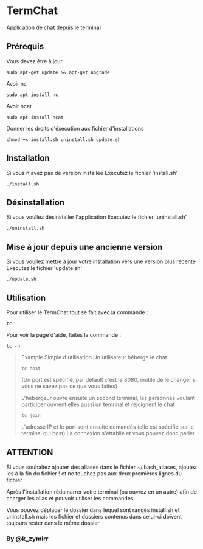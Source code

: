 # TermChat 
Application de chat depuis le terminal

## Prérequis
Vous devez être à jour
```
sudo apt-get update && apt-get upgrade
```
Avoir nc
```
sudo apt install nc
```
Avoir ncat
```
sudo apt install ncat
```

Donner les droits d'éxecution aux fichier d'installations
```
chmod +x install.sh uninstall.sh update.sh
```

## Installation
Si vous n'avez pas de version installée
Executez le fichier 'install.sh' 
```
./install.sh
```

## Désinstallation 
Si vous voullez désinstaller l'application
Executez le fichier 'uninstall.sh' 
```
./uninstall.sh
```

## Mise à jour depuis une ancienne version
Si vous voullez mettre à jour votre installation vers une version plus récente
Executez le fichier 'update.sh'
```
./update.sh
```

## Utilisation
Pour utiliser le TermChat tout se fait avec la commande : 
```
tc
```

Pour voir la page d'aide, faites la commande : 
```
tc -h
```

> Example Simple d'utilisation
> Un utilisateur héberge le chat
> ```
> tc host
> ```
> (Un port est spécifié, par défault c'est le 8080, inutile de le changer si vous ne savez pas ce que vous faites)
>
> L'hébergeur ouvre ensuite un second terminal, les personnes voulant participer ouvrent elles aussi un temrinal et rejoignent le chat
> ```
> tc join
> ```
> L'adresse IP et le port sont ensuite demandés (elle est spécifié sur le terminal qui host)
> La connexion s'éttablie et vous pouvez donc parler


## ATTENTION
Si vous souhaitez ajouter des aliases dans le fichier ~/.bash_aliases, ajoutez les à la fin du fichier ! et ne touchez pas aux deux premières lignes du fichier.

Après l'installation rédamarrer votre terminal (ou ouvrez en un autre) afin de charger les alias et pouvoir utiliser les commandes

Vous pouvez déplacer le dossier dans lequel sont rangés install.sh et uninstall.sh mais les fichier et dossiers contenus dans celui-ci doivent toujours rester dans le même dossier

### By @k_zymirr
